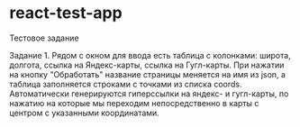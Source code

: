 # react-test-app
Тестовое задание

Задание 1.
Рядом с окном для ввода есть таблица с колонками: широта, долгота, ссылка на Яндекс-карты, ссылка на Гугл-карты.
При нажатии на кнопку "Обработать" название страницы меняется на имя из json, а таблица заполняется строками с точками из списка coords.
Автоматически генерируются гиперссылки на яндекс- и гугл-карты, по нажатию на которые мы переходим непосредственно в карты с центром с указанными координатами.